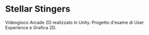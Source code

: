 # Stellar Stingers
Videogioco Arcade 2D realizzato in Unity.
Progetto d'esame di User Experience e Grafica 2D.
